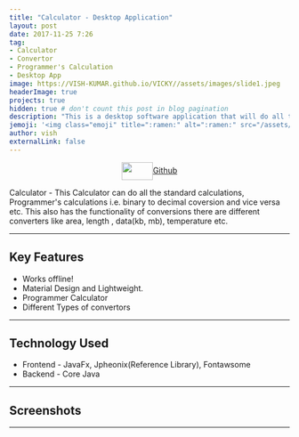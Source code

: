 ```yaml
---
title: "Calculator - Desktop Application"
layout: post
date: 2017-11-25 7:26
tag: 
- Calculator
- Convertor
- Programmer's Calculation
- Desktop App
image: https://VISH-KUMAR.github.io/VICKY//assets/images/slide1.jpeg
headerImage: true
projects: true
hidden: true # don't count this post in blog pagination
description: "This is a desktop software application that will do all the calculations and conversions."
jemoji: '<img class="emoji" title=":ramen:" alt=":ramen:" src="/assets/images/markdown.jpg" height="20" width="20" align="absmiddle">'
author: vish
externalLink: false
---
```


<p style="text-align:center;">  
<a href="#" target="_blank">
  <img width="56" height="32" border="0" align="center"  src="{{ site.baseurl }}/assets/images/gitlogo1.svg"/>Github
</a>
</p>
Calculator - This Calculator can do all the standard calculations, Programmer's calculations i.e. binary to decimal coversion and vice versa etc. This also has the functionality of conversions there are different converters  like area, length , data(kb, mb),  temperature etc. 

---

## Key Features 

- Works offline!
- Material Design and Lightweight.
- Programmer Calculator
- Different Types of convertors

---

## Technology Used

- Frontend - JavaFx, Jpheonix(Reference Library), Fontawsome
- Backend  - Core Java  

---

## Screenshots



---